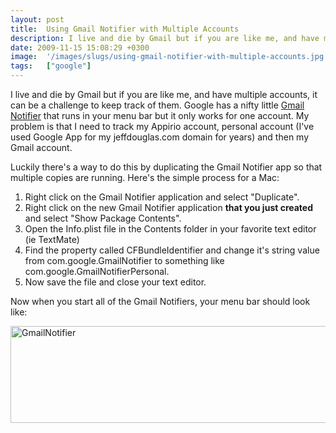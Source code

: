 ```yaml
---
layout: post
title:  Using Gmail Notifier with Multiple Accounts
description: I live and die by Gmail but if you are like me, and have multiple accounts, it can be a challenge to keep track of them. Google has a nifty little Gmail Notifier that runs in your menu bar but it only works for one account. My problem is that I need to track my Appirio account, personal account (Ive used Google App for my jeffdouglas.com domain for years) and then my Gmail account. Luckily theres a way to do this by duplicating the Gmail Notifier app so that multiple copies are running. Heres th
date: 2009-11-15 15:08:29 +0300
image:  '/images/slugs/using-gmail-notifier-with-multiple-accounts.jpg'
tags:   ["google"]
---
```

<p>I live and die by Gmail but if you are like me, and have multiple accounts, it can be a challenge to keep track of them. Google has a nifty little <a href="http://toolbar.google.com/gmail-helper/notifier_mac.html" target="_blank">Gmail Notifier</a> that runs in your menu bar but it only works for one account. My problem is that I need to track my Appirio account, personal account (I've used Google App for my jeffdouglas.com domain for years) and then my Gmail account.</p>
<p>Luckily there's a way to do this by duplicating the Gmail Notifier app so that multiple copies are running. Here's the simple process for a Mac:</p>
<ol>
 <li>Right click on the Gmail Notifier application and select "Duplicate".</li>
 <li>Right click on the new Gmail Notifier application <strong>that you just created</strong> and select "Show Package Contents".</li>
 <li>Open the Info.plist file in the Contents folder in your favorite text editor (ie TextMate)</li>
 <li>Find the property called CFBundleIdentifier and change it's string value from com.google.GmailNotifier to something like com.google.GmailNotifierPersonal.</li>
 <li>Now save the file and close your text editor.</li>
</ol>
Now when you start all of the Gmail Notifiers, your menu bar should look like:
<p><a href="http://res.cloudinary.com/blog-jeffdouglas-com/image/upload/v1400399460/gmailnotifier_fktb38.png"><img class="alignleft size-full wp-image-1684" title="GmailNotifier" src="http://res.cloudinary.com/blog-jeffdouglas-com/image/upload/v1400399460/gmailnotifier_fktb38.png" alt="GmailNotifier" width="544" height="155" /></a></p>

